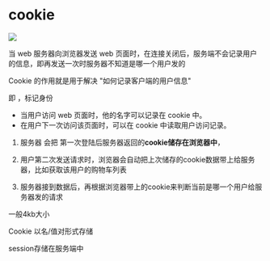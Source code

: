 # cookie

![](https://www.recolize.com/wp-content/uploads/browser-cookie-restrictions-2020.png)

当 web 服务器向浏览器发送 web 页面时，在连接关闭后，服务端不会记录用户的信息，即再发送一次时服务器不知道是哪一个用户发的

Cookie 的作用就是用于解决 "如何记录客户端的用户信息"

即 ，标记身份

- 当用户访问 web 页面时，他的名字可以记录在 cookie 中。
- 在用户下一次访问该页面时，可以在 cookie 中读取用户访问记录。



1. 服务器 会把 第一次登陆后服务器返回的**cookie储存在浏览器中**，

2. 用户第二次发送请求时，浏览器会自动把上次储存的cookie数据带上给服务器，比如获取该用户的购物车列表

3. 服务器接到数据后，再根据浏览器带上的cookie来判断当前是哪一个用户给服务器发的请求



一般4kb大小



Cookie 以名/值对形式存储







session存储在服务端中